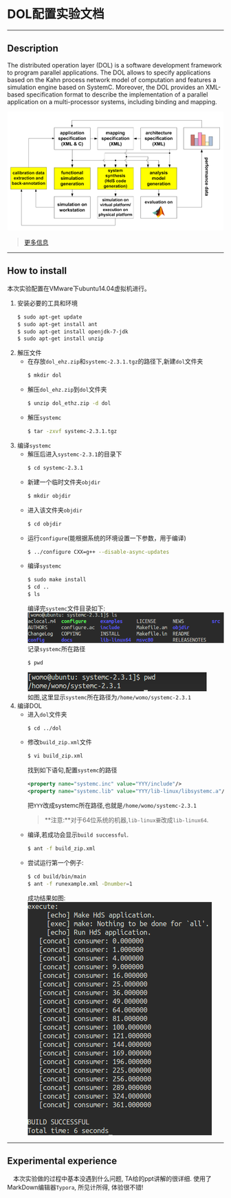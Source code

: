 

# DOL配置实验文档

---



## Description

The distributed operation layer (DOL) is a software development framework to program parallel applications. The DOL allows to specify applications based on the Kahn process network model of computation and features a simulation engine based on SystemC. Moreover, the DOL provides an XML-based specification format to describe the implementation of a parallel application on a multi-processor systems, including binding and mapping.

![fig1](image/fig1.png)

> [更多信息](www.tik.ee.ethz.ch/~shapes/dol.html)

---



## How to install

本次实验配置在VMware下ubuntu14.04虚拟机进行。

1. 安装必要的工具和环境  
   ```bash
   $ sudo apt-get update
   $ sudo apt-get install ant
   $ sudo apt-get install openjdk-7-jdk
   $ sudo apt-get install unzip
   ```
2. 解压文件  
   - 在存放`dol_ehz.zip`和`systemc-2.3.1.tgz`的路径下,新建`dol`文件夹  
     ```bash
     $ mkdir dol
     ```
   - 解压`dol_ehz.zip`到`dol`文件夹
     ```bash
     $ unzip dol_ethz.zip -d dol
     ```
   - 解压`systemc`
     ```bash
     $ tar -zxvf systemc-2.3.1.tgz
     ```
3. 编译`systemc`
   - 解压后进入`systemc-2.3.1`的目录下
     ```bash
     $ cd systemc-2.3.1
     ```
   - 新建一个临时文件夹`objdir`
     ```bash
     $ mkdir objdir
     ```
   - 进入该文件夹`objdir`
     ```bash
     $ cd objdir
     ```
   - 运行`configure`(能根据系统的环境设置一下参数，用于编译)
     ```bash
     $ ../configure CXX=g++ --disable-async-updates
     ```
   - 编译`systemc`
     ```bash
     $ sudo make install
     $ cd ..
     $ ls
     ```
     编译完`systemc`文件目录如下:  
     ![fig2](image/fig2.png)  
     记录`systemc`所在路径  
     ```bash
     $ pwd
     ```
     ![fig3](image/fig3.png)  
     如图,这里显示`systemc`所在路径为`/home/womo/systemc-2.3.1`
4. 编译DOL
   - 进入`dol`文件夹  
     ```bash
     $ cd ../dol
     ```
   - 修改`build_zip.xml`文件  
     ```bash
     $ vi build_zip.xml
     ```
     找到如下语句,配置`systemc`的路径  
     ```xml
     <property name="systemc.inc" value="YYY/include"/>
     <property name="systemc.lib" value="YYY/lib-linux/libsystemc.a"/>
     ```
     把`YYY`改成systemc所在路径,也就是`/home/womo/systemc-2.3.1`  
     > **注意:**对于64位系统的机器,`lib-linux要`改成`lib-linux64`.  
   - 编译,若成功会显示`build successful`.  
     ```bash
     $ ant -f build_zip.xml
     ```
   - 尝试运行第一个例子:  
     ```bash
     $ cd build/bin/main
     $ ant -f runexample.xml -Dnumber=1
     ```  
     成功结果如图:  
     ![fig4](image/fig4.png)
---

## Experimental experience

　本次实验做的过程中基本没遇到什么问题, TA给的ppt讲解的很详细. 使用了MarkDown编辑器`Typora`, 所见计所得, 体验很不错!
